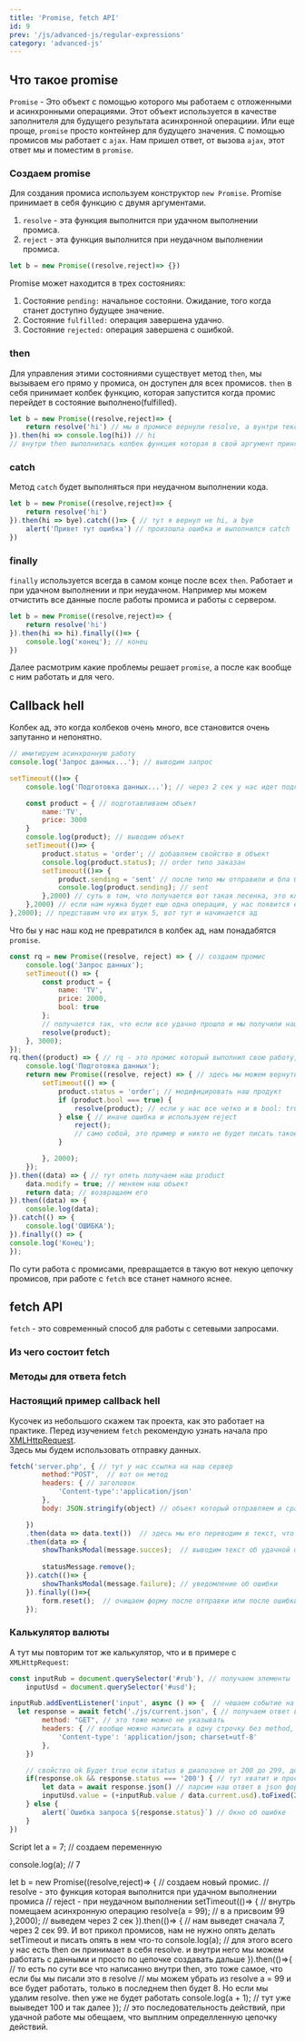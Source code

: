 ```yaml
---
title: 'Promise, fetch API'
id: 9
prev: '/js/advanced-js/regular-expressions'
category: 'advanced-js'
---
```


## Что такое promise 
`Promise` - Это объект с помощью которого мы работаем с отложенными и асинхронными операциями. Этот объект используется в качестве заполнителя для будущего результата асинхронной операциии. Или еще проще, `promise` просто контейнер для будущего значения.
С помощью промисов мы работает с `ajax`. Нам пришел ответ, от вызова `ajax`, этот ответ мы и поместим в `promise`.

### Создаем promise

Для создания промиса используем конструктор `new Promise`. Promise принимает в себя функцию с двумя аргументами.
1. `resolve` - эта функция выполнится при удачном выполнении промиса.
2. `reject` - эта функция выполнится при неудачном выполнении промиса.

```javaScript
let b = new Promise((resolve,reject)=> {})

```
Promise может находится в трех состояниях:
1. Состояние `pending:` начальное состояни. Ожидание, того когда станет доступно будущее значение.
2. Состояние `fulfilled:` операция завершена удачно.
3. Состояние `rejected:` операция завершена с ошибкой.

### then

Для управления этими состояниями существует метод `then`, мы вызываем его прямо у промиса, он доступен для всех промисов.
`then` в себя принимает колбек функцию, которая запустится когда промис перейдет в состояние выполнено(fulfilled).
```javaScript
let b = new Promise((resolve,reject)=> {
    return resolve('hi') // мы в промисе вернули resolve, а вунтри текст hi. промис выполнился
}).then(hi => console.log(hi)) // hi
// внутри then выполнилась колбек функция которая в свой аргумент приняла то, что вернул промис
```

### catch

Метод `catch` будет выполняться при неудачном выполнении кода.
```javaScript
let b = new Promise((resolve,reject)=> {
    return resolve('hi')
}).then(hi => bye).catch(()=> { // тут я вернул не hi, а bye
    alert('Привет тут ошибка') // произошла ошибка и выполнился catch
}) 
```
### finally
`finally` используется всегда в самом конце после всех `then`. Работает и при удачном выполнении и при неудачном.
Например мы можем отчистить все данные после работы промиса и работы с сервером.
```javaScript
let b = new Promise((resolve,reject)=> {
    return resolve('hi')
}).then(hi => hi).finally(()=> {
    console.log('конец'); // конец
})
```
 Далее расмотрим какие проблемы решает `promise`, а после как вообще с ним работать и для чего.

## Callback hell
Колбек ад, это когда колбеков очень много, все становится очень запутанно и непонятно.

```javaScript
// имитируем асинхронную работу
console.log('Запрос данных...'); // выводим запрос

setTimeout(()=> {
    console.log('Подготовка данных...'); // через 2 сек у нас идет подготовка

    const product = { // подготавливаем объект
        name:'TV',
        price: 3000
    }
    console.log(product); // выводим объект
    setTimeout(()=> {
        product.status = 'order'; // добавляем свойство в объект
        console.log(product.status); // order типо заказан
        setTimeout(()=> {
            product.sending = 'sent' // после типо мы отправили и бла бла бла
            console.log(product.sending); // sent
        },2000) // суть в том, что получается вот такая лесенка, это классический колбек ад
    },2000) // если нам нужна будет еще одна операция, у нас появится еще одна такая лесенка
},2000); // представим что их штук 5, вот тут и начинается ад
```

Что бы у нас наш код не превратился в колбек ад, нам понадабятся `promise`.
```javaScript
const rq = new Promise((resolve, reject) => { // создаем промис
    console.log('Запрос данных');
    setTimeout(() => {
        const product = {
            name: 'TV',
            price: 2000,
            bool: true
        };
        // получается так, что если все удачно прошло и мы получили наш объект product, то выполняется resolve, которая и принимает  в себя этот продукт
        resolve(product);
    }, 3000);
});
rq.then((product) => { // rq - это промис который выполнил свою работу, далее это переходит в then
    console.log('Подготовка данных');
    return new Promise((resolve, reject) => { // здесь мы можем вернуть еще один промис
        setTimeout(() => {
            product.status = 'order'; // модифицировать наш продукт
            if (product.bool === true) {
                resolve(product); // если у нас все четко и в bool: true, то работаем дальше
            } else { // иначе ошибка и используем reject
                reject();
                // само собой, это пример и никто не будет писать такое условие. Подробнее далее в разборе fetch
            }

        }, 2000);
    });
}).then((data) => { // тут опять получаем наш product
    data.modify = true; // меняем наш объект
    return data; // возвращаем его
}).then((data) => { 
    console.log(data);
}).catch(() => { 
    console.log('ОШИБКА');
}).finally(() => {
console.log('Конец');
});
```
По сути работа с промисами, превращается в такую вот некую цепочку промисов, при работе с `fetch` все станет намного яснее.
##  fetch API 
`fetch` - это современный способ для работы с сетевыми запросами.

### Из чего состоит fetch

### Методы для ответа fetch

### Настоящий пример callback hell
Кусочек из небольшого скажем так проекта, как это работает на практике. Перед изучением `fetch` рекомендую узнать начала про <span className = 'link_js'>[XMLHttpRequest](/js/advanced-js/ajax#не-современный-способ-ajax---xmlhttprequest)</span>.<br/>
Здесь мы будем использовать отправку данных.
```javaScript
fetch('server.php', { // тут у нас ссылка на наш сервер
        method:"POST",  // вот он метод
        headers: { // заголовок
            'Content-type':'application/json'
        },
        body: JSON.stringify(object) // объект который отправляем и сразу его парсим в json

    })
    .then(data => data.text())  // здесь мы его переводим в текст, что бы посмотреть удобно на него в консоли
    .then(data => {
        showThanksModal(message.succes);  // выводим текст об удачной отправки формы
        
        statusMessage.remove();
    }).catch(()=> {
        showThanksModal(message.failure); // уведомление об ошибки
    }).finally(()=>{
        form.reset();  // очищаем форму после отправки или после ошибки, плевать.
    });

```
### Калькулятор валюты
А тут мы повторим тот же калькулятор, что и в примере с `XMLHttpRequest`:

```javaScript
const inputRub = document.querySelector('#rub'), // получаем элементы
    inputUsd = document.querySelector('#usd');

inputRub.addEventListener('input', async () => {  // чешаем событие на инпут
  let response = await fetch('./js/current.json', { // получаем ответ в переменную response
        method: "GET", // это тоже можно не указывать
        headers: { // вообще можно написать в одну строчку без method, headers.
            'Content-type': 'application/json; charset=utf-8'
        },
    })

    // свойство ok Будет true если status в диапозоне от 200 до 299, делать проверку как у меня не обязательно
    if(response.ok && response.status === '200') { // тут хватит и просто response.ok
        let data = await response.json() // парсим наш ответ в json формат, методом json()
        inputUsd.value = (+inputRub.value / data.current.usd).toFixed(2) // работаем с инпутами как и было до этого.
    } else {
        alert(`Ошибка запроса ${response.status}`) // Окно об ошибке
    }
})
```




Script
let a = 7; // создаем переменную

console.log(a); // 7

let b = new Promise((resolve,reject)=> { // создаем новый промис.
    // resolve - это функция которая выполнится при удачном выполнении промиса
    // reject -  при неудачном выполнении
    setTimeout(()=> { // внутрь помещаем асинхронную операцию
        resolve(a = 99); // в a присвоим 99
    },2000); // выведем через 2 сек
}).then(()=> { // нам выведет сначала 7, через 2 сек 99. И вот прикол промисов, нам не нужно опять делать setTimeout и писать опять в нем что-то
console.log(a); // для этого всего у нас есть then он принимает в себя resolve. и внутри него мы можем работать с данными и просто по цепочке создавать дальше
}).then(()=>{ // то есть по сути все что написанно внутри then, это тоже самое, что если бы мы писали это в resolve
    // мы можем убрать из resolve a = 99 и все будет работать, только в последнем then будет 8. Но если мы удалим resolve. then уже не будет работать
    console.log(a + 1); // тут уже выыведет 100 и так далее
}); // это последовательность действий, при удачной работе мы обещаем, что выплним определленную цепочку действий.
```